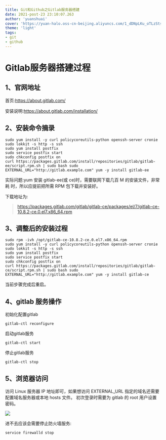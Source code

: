 ```yaml
---
title: Git和Github之Gitlab服务器搭建
date: 2021-post-23 23:10:07.263
author: 'yuanshuai'
cover: 'https://yuan-halo.oss-cn-beijing.aliyuncs.com/1_dDNpLKu_oTLzStsDTnkJ-g.png'
theme: 'light'
tags: 
- git
- github
---
```


# **Gitlab**服务器搭建过程

## 1、官网地址

首页:https://about.gitlab.com/ 

安装说明:https://about.gitlab.com/installation/

## 2、安装命令摘录

```shell
sudo yum install -y curl policycoreutils-python openssh-server cronie sudo lokkit -s http -s ssh
sudo yum install postfix
sudo service postfix start
sudo chkconfig postfix on
curl https://packages.gitlab.com/install/repositories/gitlab/gitlab-ee/script.rpm.sh | sudo bash sudo EXTERNAL_URL="http://gitlab.example.com" yum -y install gitlab-ee
```

实际问题:yum 安装 gitlab-ee(或 ce)时，需要联网下载几百 M 的安装文件，非常耗 时，所以应提前把所需 RPM 包下载并安装好。

下载地址为:

> https://packages.gitlab.com/gitlab/gitlab-ce/packages/el/7/gitlab-ce-10.8.2-ce.0.el7.x86_64.rpm

## 3、调整后的安装过程

```shell
sudo rpm -ivh /opt/gitlab-ce-10.8.2-ce.0.el7.x86_64.rpm
sudo yum install -y curl policycoreutils-python openssh-server cronie sudo lokkit -s http -s ssh
sudo yum install postfix
sudo service postfix start
sudo chkconfig postfix on
curl https://packages.gitlab.com/install/repositories/gitlab/gitlab-ce/script.rpm.sh | sudo bash sudo EXTERNAL_URL="http://gitlab.example.com" yum -y install gitlab-ce
```

当前步骤完成后重启。

## 4、**gitlab** 服务操作

初始化配置gitlab

```shell
gitlab-ctl reconfigure
```

启动gitlab服务

```shell
gitlab-ctl start
```

停止gitlab服务

```shell
gitlab-ctl stop
```

## 5、浏览器访问

访问 Linux 服务器 IP 地址即可，如果想访问 EXTERNAL_URL 指定的域名还需要配置域名服务器或本地 hosts 文件。
初次登录时需要为 gitlab 的 root 用户设置密码。

![](https://hexobbblog.oss-cn-beijing.aliyuncs.com/images/git_github/72.png)

进不去应该会需要停止防火墙服务:

```shell
service firewalld stop
```